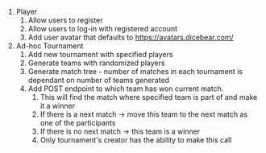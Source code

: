 1. Player
   1. Allow users to register
   2. Allow users to log-in with registered account
   3. Add user avatar that defaults to https://avatars.dicebear.com/
3. Ad-hoc Tournament
   1. Add new tournament with specified players
   2. Generate teams with randomized players
   3. Generate match tree - number of matches in each tournament is dependant on number of teams generated
   4. Add POST endpoint to which team has won current match.
      1. This will find the match where specified team is part of and make it a winner
      2. If there is a next match -> move this team to the next match as one of the participants
      3. If there is no next match -> this team is a winner
      4. Only tournament's creator has the ability to make this call
